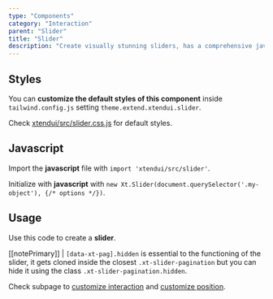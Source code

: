 ```yaml
---
type: "Components"
category: "Interaction"
parent: "Slider"
title: "Slider"
description: "Create visually stunning sliders, has a comprehensive javascript api."
---
```


## Styles

You can **customize the default styles of this component** inside `tailwind.config.js` setting `theme.extend.xtendui.slider`.

Check [xtendui/src/slider.css.js](https://github.com/minimit/xtendui/blob/beta/src/slider.css.js) for default styles.

## Javascript

Import the **javascript** file with `import 'xtendui/src/slider'`.

Initialize with **javascript** with `new Xt.Slider(document.querySelector('.my-object'), {/* options */})`.

## Usage

Use this code to create a **slider**.

[[notePrimary]]
| `[data-xt-pag].hidden` is essential to the functioning of the slider, it gets cloned inside the closest `.xt-slider-pagination` but you can hide it using the class `.xt-slider-pagination.hidden`.

<demo>
  <demoinline src="demos/components/slider/usage">
  </demoinline>
</demo>

Check subpage to [customize interaction](/components/slider/interaction) and [customize position](/components/slider/position).
